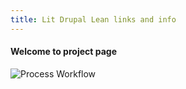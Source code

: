 ```yaml
---
title: Lit Drupal Lean links and info
---
```


#### Welcome to project page

![Process Workflow](https://raw.github.com/victorkane/lit-drupal-lean/master/doc/ProcessWorkflow.png)


